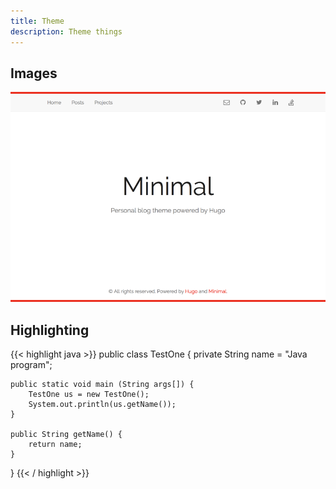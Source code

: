 ```yaml
---
title: Theme
description: Theme things
---
```


## Images

![Theme thumbnail](/images/tn.png "Thumbnail")

## Highlighting
{{< highlight java >}}
public class TestOne {
    private String name = "Java program";

    public static void main (String args[]) {
        TestOne us = new TestOne();
        System.out.println(us.getName());
    }

    public String getName() {
        return name;
    }
}
{{< / highlight >}}
